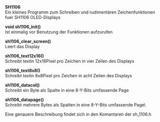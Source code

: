 **SH1106**\
Ein kleines Programm zum Schreiben und rudimentären Zeichenfunktionen fuer SH1106 OLED-Displays

**void sh1106_init()**\
Ist einmalig vor Benutzung der Funktionen aufzurufen

**sh1106_clear_screen()**\
Leert das Display

**sh1106_text12x16()**\
Schreibt textin 12x16Pixel pro Zeichen in vier Zeilen des Displays

**sh1106_text8x8()**\
Schreibt textin 8x8Pixel pro Zeichen in acht Zeilen des Displays

**sh1106_datacol()**\
Schreibt ein Byte als Spalte in eine 8-Y-Bits umfassende Page

**sh1106_datapage()**\
Schreibt mehrere Bytes als Spalten in eine 8-Y-Bits umfassende Page\

Eine genauere Beschreibung findet sich in den Komantaren der sh_1106.h
